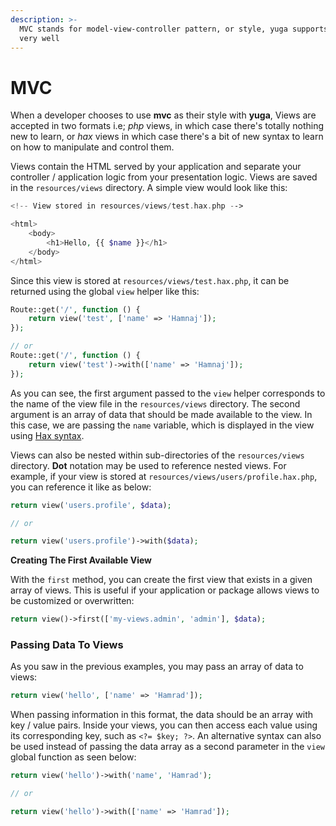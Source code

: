 ```yaml
---
description: >-
  MVC stands for model-view-controller pattern, or style, yuga supports this
  very well
---
```


# MVC

When a developer chooses to use **mvc** as their style with **yuga**, Views are accepted in two formats i.e; _php_ views, in which case there's totally nothing new to learn, or _hax_ views in which case there's a bit of new syntax to learn on how to manipulate and control them.

Views contain the HTML served by your application and separate your controller / application logic from your presentation logic. Views are saved in the `resources/views` directory. A simple view would look like this:

```php
<!-- View stored in resources/views/test.hax.php -->

<html>
    <body>
        <h1>Hello, {{ $name }}</h1>
    </body>
</html>
```

Since this view is stored at `resources/views/test.hax.php`, it can be returned using the global `view` helper like this:

```php
Route::get('/', function () {
    return view('test', ['name' => 'Hamnaj']);
});

// or
Route::get('/', function () {
    return view('test')->with(['name' => 'Hamnaj']);
});
```

As you can see, the first argument passed to the `view` helper corresponds to the name of the view file in the `resources/views` directory. The second argument is an array of data that should be made available to the view. In this case, we are passing the `name` variable, which is displayed in the view using [Hax syntax](https://yuga-framework.gitbook.io/documentation/views/mvc/hax-templates).

Views can also be nested within sub-directories of the `resources/views` directory. **Dot** notation may be used to reference nested views. For example, if your view is stored at `resources/views/users/profile.hax.php`, you can reference it like as below:

```php
return view('users.profile', $data);

// or 

return view('users.profile')->with($data);
```

**Creating The First Available View**

With the `first` method, you can create the first view that exists in a given array of views. This is useful if your application or package allows views to be customized or overwritten:

```php
return view()->first(['my-views.admin', 'admin'], $data);
```

### Passing Data To Views

As you saw in the previous examples, you may pass an array of data to views:

```php
return view('hello', ['name' => 'Hamrad']);
```

When passing information in this format, the data should be an array with key / value pairs. Inside your views, you can then access each value using its corresponding key, such as `<?= $key; ?>`. An alternative syntax can also be used instead of passing the data array as a second parameter in the `view` global function as seen below:

```php
return view('hello')->with('name', 'Hamrad');

// or 

return view('hello')->with(['name' => 'Hamrad']);
```

